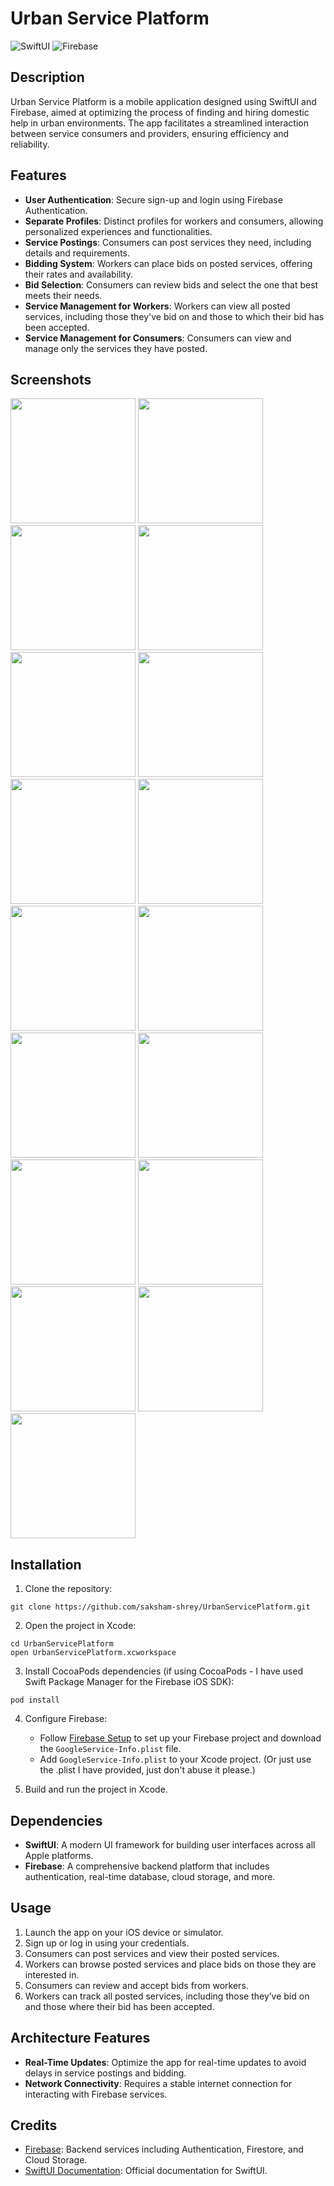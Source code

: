 # Urban Service Platform

![SwiftUI](https://img.shields.io/badge/SwiftUI-UI%20Framework-brightgreen)
![Firebase](https://img.shields.io/badge/Firebase-Backend%20Services-orange)

## Description

Urban Service Platform is a mobile application designed using SwiftUI and Firebase, aimed at optimizing the process of finding and hiring domestic help in urban environments. The app facilitates a streamlined interaction between service consumers and providers, ensuring efficiency and reliability.

## Features

- **User Authentication**: Secure sign-up and login using Firebase Authentication.
- **Separate Profiles**: Distinct profiles for workers and consumers, allowing personalized experiences and functionalities.
- **Service Postings**: Consumers can post services they need, including details and requirements.
- **Bidding System**: Workers can place bids on posted services, offering their rates and availability.
- **Bid Selection**: Consumers can review bids and select the one that best meets their needs.
- **Service Management for Workers**: Workers can view all posted services, including those they've bid on and those to which their bid has been accepted.
- **Service Management for Consumers**: Consumers can view and manage only the services they have posted.

## Screenshots

<img src="https://github.com/user-attachments/assets/a0cd99da-6938-4b00-9aaf-64a9cead6482" width="200">
<img src="https://github.com/user-attachments/assets/d95d85eb-5f08-47b2-ade4-b3a082da4ce5" width="200">
<img src="https://github.com/user-attachments/assets/f41f235a-b32f-479c-9dc8-89a9fb8cfdc0" width="200">
<img src="https://github.com/user-attachments/assets/9e0efa7b-838e-4859-838e-fc975940f432" width="200">
<img src="https://github.com/user-attachments/assets/10d43f00-5507-46cf-9fc9-dbfa054d6410" width="200">
<img src="https://github.com/user-attachments/assets/9ab0071d-943e-4611-958b-75b9262dadc2" width="200">
<img src="https://github.com/user-attachments/assets/80b4d180-b7cd-4872-bb55-5c36999018d2" width="200">
<img src="https://github.com/user-attachments/assets/3dd602fd-a861-4cd8-a7a4-debe2118999a" width="200">
<img src="https://github.com/user-attachments/assets/2169f0a7-7909-4bc3-82a6-5aac761245cc" width="200">
<img src="https://github.com/user-attachments/assets/62ce6347-2104-4804-9095-b4174d2fcb47" width="200">
<img src="https://github.com/user-attachments/assets/65d3eba7-fac9-4351-a734-a4e688bd8b63" width="200">
<img src="https://github.com/user-attachments/assets/790dcafc-68f6-49fb-9d6d-af05c5a389c2" width="200">
<img src="https://github.com/user-attachments/assets/80e499f3-d16e-4d51-bc4f-8133743f23a4" width="200">
<img src="https://github.com/user-attachments/assets/be76e03c-3fc6-47c2-a1bc-401f1b0f2f68" width="200">
<img src="https://github.com/user-attachments/assets/dac99516-43ef-4053-8598-05b50d59de9c" width="200">
<img src="https://github.com/user-attachments/assets/52a3b981-65c6-4265-b2b0-eb8e614a3020" width="200">
<img src="https://github.com/user-attachments/assets/dfcb732c-53d6-4617-90d3-7246a5fdfaa8" width="200">



## Installation

1. Clone the repository:

```
git clone https://github.com/saksham-shrey/UrbanServicePlatform.git
```

2. Open the project in Xcode:

```
cd UrbanServicePlatform
open UrbanServicePlatform.xcworkspace
```

3. Install CocoaPods dependencies (if using CocoaPods - I have used Swift Package Manager for the Firebase iOS SDK):

```
pod install
```

4. Configure Firebase:
   - Follow [Firebase Setup](https://firebase.google.com/docs/ios/setup) to set up your Firebase project and download the `GoogleService-Info.plist` file.
   - Add `GoogleService-Info.plist` to your Xcode project. (Or just use the .plist I have provided, just don't abuse it please.)

5. Build and run the project in Xcode.

## Dependencies

- **SwiftUI**: A modern UI framework for building user interfaces across all Apple platforms.
- **Firebase**: A comprehensive backend platform that includes authentication, real-time database, cloud storage, and more.

## Usage

1. Launch the app on your iOS device or simulator.
2. Sign up or log in using your credentials.
3. Consumers can post services and view their posted services.
4. Workers can browse posted services and place bids on those they are interested in.
5. Consumers can review and accept bids from workers.
6. Workers can track all posted services, including those they’ve bid on and those where their bid has been accepted.

## Architecture Features 

- **Real-Time Updates**: Optimize the app for real-time updates to avoid delays in service postings and bidding.
- **Network Connectivity**: Requires a stable internet connection for interacting with Firebase services.

## Credits

- [Firebase](https://firebase.google.com/): Backend services including Authentication, Firestore, and Cloud Storage.
- [SwiftUI Documentation](https://developer.apple.com/documentation/swiftui): Official documentation for SwiftUI.
